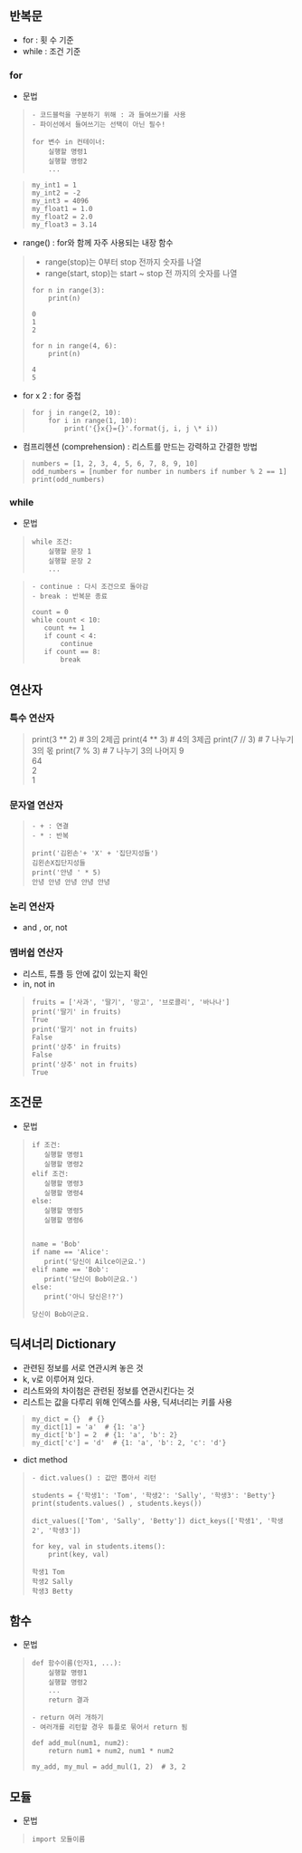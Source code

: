 ## 반복문

- for : 횟 수 기준
- while : 조건 기준

### for

- 문법

> ```
> - 코드블럭을 구분하기 위해 : 과 들여쓰기를 사용
> - 파이선에서 들여쓰기는 선택이 아닌 필수!
>
> for 변수 in 컨테이너:
>     실행할 명령1
>     실행할 명령2
>     ...
> ```

> ```
> my_int1 = 1
> my_int2 = -2
> my_int3 = 4096
> my_float1 = 1.0
> my_float2 = 2.0
> my_float3 = 3.14
> ```

- range() : for와 함께 자주 사용되는 내장 함수

> - range(stop)는 0부터 stop 전까지 숫자를 나열
> - range(start, stop)는 start ~ stop 전 까지의 숫자를 나열
>
> ```
> for n in range(3):
>     print(n)
>
> 0
> 1
> 2
>
> for n in range(4, 6):
>     print(n)
>
> 4
> 5
> ```

- for x 2 : for 중첩

> ```
> for j in range(2, 10):
>     for i in range(1, 10):
>         print('{}x{}={}'.format(j, i, j \* i))
> ```

- 컴프리헨션 (comprehension) : 리스트를 만드는 강력하고 간결한 방법

> ```
> numbers = [1, 2, 3, 4, 5, 6, 7, 8, 9, 10]
> odd_numbers = [number for number in numbers if number % 2 == 1]
> print(odd_numbers)
> ```

### while

- 문법

> ```
> while 조건:
>     실행할 문장 1
>     실행할 문장 2
>     ...
> ```

> ```
> - continue : 다시 조건으로 돌아감
> - break : 반복문 종료
>
> count = 0
> while count < 10:
>    count += 1
>    if count < 4:
>        continue
>    if count == 8:
>        break
> ```

## 연산자

### 특수 연산자

> print(3 ** 2) # 3의 2제곱
> print(4 ** 3) # 4의 3제곱
> print(7 // 3) # 7 나누기 3의 몫
> print(7 % 3) # 7 나누기 3의 나머지
> 9  
> 64  
> 2  
> 1

### 문자열 연산자

> ```
> - + : 연결
> - * : 반복
>
> print('김왼손'+ 'X' + '집단지성들')
> 김왼손X집단지성들
> print('안녕 ' * 5)
> 안녕 안녕 안녕 안녕 안녕
> ```

### 논리 연산자

- and , or, not

### 멤버쉽 연산자

- 리스트, 튜플 등 안에 값이 있는지 확인
- in, not in

> ```
> fruits = ['사과', '딸기', '망고', '브로콜리', '바나나']
> print('딸기' in fruits)
> True
> print('딸기' not in fruits)
> False
> print('상추' in fruits)
> False
> print('상추' not in fruits)
> True
> ```

## 조건문

- 문법

> ```
> if 조건:
>    실행할 명령1
>    실행할 명령2
> elif 조건:
>    실행할 명령3
>    실행할 명령4
> else:
>    실행할 명령5
>    실행할 명령6
>
>
> name = 'Bob'
> if name == 'Alice':
>    print('당신이 Ailce이군요.')
> elif name == 'Bob':
>    print('당신이 Bob이군요.')
> else:
>    print('아니 당신은!?')
>
> 당신이 Bob이군요.
> ```

## 딕셔너리 Dictionary

- 관련된 정보를 서로 연관시켜 놓은 것
- k, v로 이루어져 있다.
- 리스트와의 차이첨은 관련된 정보를 연관시킨다는 것
- 리스트는 값을 다루리 위해 인덱스를 사용, 딕셔너리는 키를 사용

> ```
> my_dict = {}  # {}
> my_dict[1] = 'a'  # {1: 'a'}
> my_dict['b'] = 2  # {1: 'a', 'b': 2}
> my_dict['c'] = 'd'  # {1: 'a', 'b': 2, 'c': 'd'}
> ```

- dict method

> ```
> - dict.values() : 값만 뽑아서 리턴
>
> students = {'학생1': 'Tom', '학생2': 'Sally', '학생3': 'Betty'}
> print(students.values() , students.keys())
>
> dict_values(['Tom', 'Sally', 'Betty']) dict_keys(['학생1', '학생2', '학생3'])
>
> for key, val in students.items():
>     print(key, val)
>
> 학생1 Tom
> 학생2 Sally
> 학생3 Betty
>
> ```

## 함수

- 문법

> ```
> def 함수이름(인자1, ...):
>     실행할 명령1
>     실행할 명령2
>     ...
>     return 결과
> ```
>
> ```
> - return 여러 개하기
> - 여러개를 리턴할 경우 튜플로 묶어서 return 됨
>
> def add_mul(num1, num2):
>     return num1 + num2, num1 * num2
>
> my_add, my_mul = add_mul(1, 2)  # 3, 2
> ```

## 모듈

- 문법

> ```
> import 모듈이름
> ```
